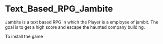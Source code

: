 # Text_Based_RPG_Jambite

Jambite is a text based RPG in which the Player is a employee of jambit. The goal is to get a high score 
and escape the haunted company building.

To install the game 
